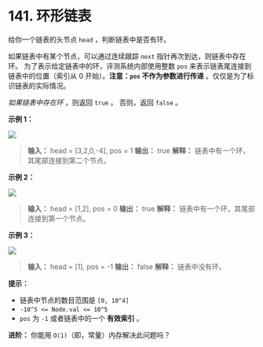 # 141. 环形链表

给你一个链表的头节点 `head` ，判断链表中是否有环。

如果链表中有某个节点，可以通过连续跟踪 `next` 指针再次到达，则链表中存在环。 为了表示给定链表中的环，评测系统内部使用整数 `pos` 来表示链表尾连接到链表中的位置（索引从 0 开始）。**注意：`pos` 不作为参数进行传递**  。仅仅是为了标识链表的实际情况。

_如果链表中存在环_ ，则返回 `true` 。 否则，返回 `false` 。

**示例 1：**

![](Z:\Public\images\circularlinkedlist.png)

> **输入：** head = \[3,2,0,\-4], pos = 1
> **输出：** true
> **解释：** 链表中有一个环，其尾部连接到第二个节点。

**示例 2：**

![](Z:\Public\images\circularlinkedlist_test2.png)

> **输入：** head = \[1,2], pos = 0
> **输出：** true
> **解释：** 链表中有一个环，其尾部连接到第一个节点。

**示例 3：**

![](Z:\Public\images\circularlinkedlist_test3.png)

> **输入：** head = \[1], pos = \-1
> **输出：** false
> **解释：** 链表中没有环。

**提示：**

*   链表中节点的数目范围是 `[0, 10^4]`
*   `-10^5 <= Node.val <= 10^5`
*   `pos` 为 `-1` 或者链表中的一个 **有效索引**  。

**进阶：** 你能用 `O(1)`（即，常量）内存解决此问题吗？